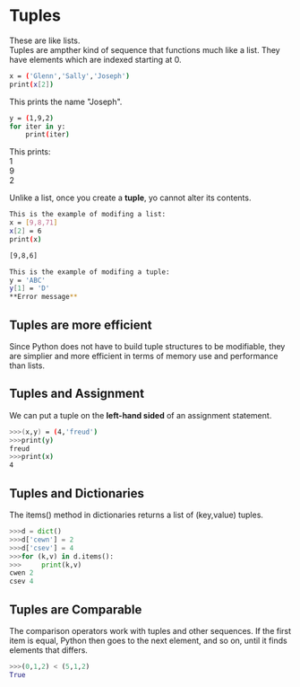# Tuples

These are like lists.  
Tuples are ampther kind of sequence that functions much like a list. They have elements which are indexed starting at 0.

```bash
x = ('Glenn','Sally','Joseph')
print(x[2])
```

This prints the name "Joseph".

```bash
y = (1,9,2)
for iter in y:
    print(iter)
```

This prints:  
1  
9  
2  
  
  Unlike a list, once you create a **tuple**, yo cannot alter its contents.  
  
  ```bash
  This is the example of modifing a list:
  x = [9,8,71]
  x[2] = 6
  print(x)

  [9,8,6]
  ```

  ```bash
  This is the example of modifing a tuple:
  y = 'ABC'
  y[1] = 'D'
  **Error message**
  ```

## Tuples are more efficient

Since Python does not have to build tuple structures to be modifiable, they are simplier and more efficient in terms of memory use and performance than lists.  

## Tuples and Assignment

We can put a tuple on the **left-hand sided** of an assignment statement.  

```bash
>>>(x,y) = (4,'freud')
>>>print(y)
freud
>>>print(x)
4
```

## Tuples and Dictionaries

The items() method in dictionaries returns a list of (key,value) tuples.

```python
>>>d = dict()
>>>d['cewn'] = 2
>>>d['csev'] = 4
>>>for (k,v) in d.items():
>>>     print(k,v)
cwen 2
csev 4
```

## Tuples are Comparable

The comparison operators work with tuples and other sequences. If the first item is equal, Python then goes to the next element, and so on, until it finds elements that differs.

```python
>>>(0,1,2) < (5,1,2)
True
```

